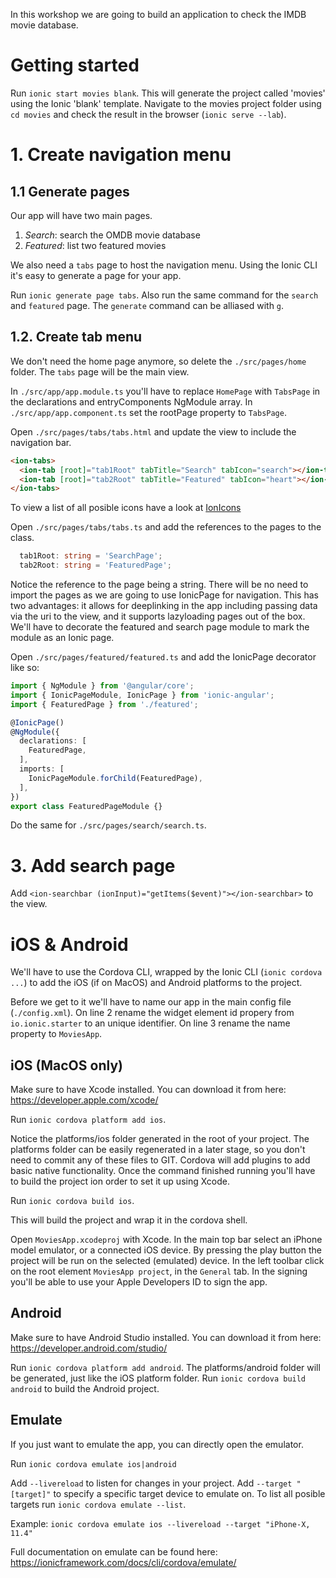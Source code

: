 In this workshop we are going to build an application to check the IMDB movie database.

# Getting started
Run `ionic start movies blank`. This will generate the project called 'movies' using the Ionic 'blank' template.
Navigate to the movies project folder using `cd movies` and check the result in the browser (`ionic serve --lab`).

# 1. Create navigation menu
## 1.1 Generate pages
Our app will have two main pages.

1. *Search*: search the OMDB movie database
2. *Featured*: list two featured movies

We also need a `tabs` page to host the navigation menu. Using the Ionic CLI it's easy to generate a page for your app.

Run `ionic generate page tabs`. Also run the same command for the `search` and `featured` page. The `generate` command can be alliased with `g`.

## 1.2. Create tab menu
We don't need the home page anymore, so delete the `./src/pages/home` folder. The `tabs` page will be the main view. 

In `./src/app/app.module.ts` you'll have to replace `HomePage` with `TabsPage` in the declarations and entryComponents NgModule array.
In `./src/app/app.component.ts` set the rootPage property to `TabsPage`.

Open `./src/pages/tabs/tabs.html` and update the view to include the navigation bar.
```html
<ion-tabs>
  <ion-tab [root]="tab1Root" tabTitle="Search" tabIcon="search"></ion-tab>
  <ion-tab [root]="tab2Root" tabTitle="Featured" tabIcon="heart"></ion-tab>
</ion-tabs>
```
To view a list of all posible icons have a look at [IonIcons](https://ionicframework.com/docs/ionicons/)

Open `./src/pages/tabs/tabs.ts` and add the references to the pages to the class.
```typescript
  tab1Root: string = 'SearchPage';
  tab2Root: string = 'FeaturedPage';
```

Notice the reference to the page being a string. There will be no need to import the pages as we are going to use IonicPage for navigation. This has two advantages: it allows for deeplinking in the app including passing data via the uri to the view, and it supports lazyloading pages out of the box. We'll have to decorate the featured and search page module to mark the module as an Ionic page.

Open `./src/pages/featured/featured.ts` and add the IonicPage decorator like so:

```typescript
import { NgModule } from '@angular/core';
import { IonicPageModule, IonicPage } from 'ionic-angular';
import { FeaturedPage } from './featured';

@IonicPage()
@NgModule({
  declarations: [
    FeaturedPage,
  ],
  imports: [
    IonicPageModule.forChild(FeaturedPage),
  ],
})
export class FeaturedPageModule {}
```

Do the same for `./src/pages/search/search.ts`.

# 3. Add search page
Add `<ion-searchbar (ionInput)="getItems($event)"></ion-searchbar>` to the view.


# iOS & Android
We'll have to use the Cordova CLI, wrapped by the Ionic CLI (`ionic cordova ...`) to add the iOS (if on MacOS) and Android platforms to the project.

Before we get to it we'll have to name our app in the main config file (`./config.xml`). On line 2 rename the widget element id propery from `io.ionic.starter` to an unique identifier. On line 3 rename the name property to `MoviesApp`.

## iOS (MacOS only)
Make sure to have Xcode installed. You can download it from here: https://developer.apple.com/xcode/

Run `ionic cordova platform add ios`. 

Notice the platforms/ios folder generated in the root of your project. The platforms folder can be easily regenerated in a later stage, so you don't need to commit any of these files to GIT. Cordova will add plugins to add basic native functionality. Once the command finished running you'll have to build the project ion order to set it up using Xcode.

Run `ionic cordova build ios`.

This will build the project and wrap it in the cordova shell.

Open `MoviesApp.xcodeproj` with Xcode. In the main top bar select an iPhone model emulator, or a connected iOS device. By pressing the play button the project will be run on the selected (emulated) device. In the left toolbar click on the root element `MoviesApp project`, in the `General` tab.  In the signing you'll be able to use your Apple Developers ID to sign the app.

## Android
Make sure to have Android Studio installed. You can download it from here: https://developer.android.com/studio/

Run `ionic cordova platform add android`. The platforms/android folder will be generated, just like the iOS platform folder.
Run `ionic cordova build android` to build the Android project. 


## Emulate
If you just want to emulate the app, you can directly open the emulator. 

Run `ionic cordova emulate ios|android`

Add `--livereload` to listen for changes in your project. 
Add `--target "[target]"` to specify a specific target device to emulate on. To list all posible targets run `ionic cordova emulate --list`.

Example: `ionic cordova emulate ios --livereload --target "iPhone-X, 11.4"`

Full documentation on emulate can be found here: https://ionicframework.com/docs/cli/cordova/emulate/
